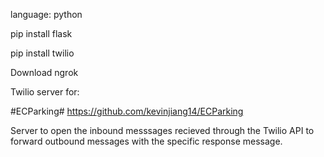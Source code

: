 language: python

pip install flask

pip install twilio

Download ngrok

Twilio server for:

#ECParking#
https://github.com/kevinjiang14/ECParking

Server to open the inbound messsages recieved through the Twilio API to forward outbound messages with the specific response message. 




